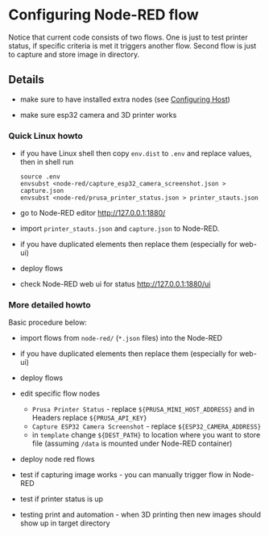 # Configuring Node-RED flow

Notice that current code consists of two flows.
One is just to test printer status, if specific criteria is met it triggers
another flow.
Second flow is just to capture and store image in directory.

## Details

- make sure to have installed extra nodes
  (see [Configuring Host](Configuring.host.md))

- make sure esp32 camera and 3D printer works

### Quick Linux howto

- if you have Linux shell then copy `env.dist` to `.env` and replace values,
  then in shell run

  ```shell
  source .env
  envsubst <node-red/capture_esp32_camera_screenshot.json > capture.json
  envsubst <node-red/prusa_printer_status.json > printer_stauts.json
  ```

- go to Node-RED editor http://127.0.0.1:1880/
- import `printer_stauts.json` and `capture.json` to Node-RED.
- if you have duplicated elements then replace them (especially for web-ui)
- deploy flows
- check Node-RED web ui for status http://127.0.0.1:1880/ui

### More detailed howto

Basic procedure below:

- import flows from `node-red/` (`*.json` files) into the Node-RED
- if you have duplicated elements then replace them (especially for web-ui)
- deploy flows
- edit specific flow nodes
  - `Prusa Printer Status` - replace `${PRUSA_MINI_HOST_ADDRESS}` and in Headers
    replace `${PRUSA_API_KEY}`
  - `Capture ESP32 Camera Screenshot` - replace `${ESP32_CAMERA_ADDRESS}`
  - in `template` change `${DEST_PATH}` to location where you
   want to store file (assuming `/data` is mounted under Node-RED container)
- deploy node red flows

- test if capturing image works - you can manually trigger flow in Node-RED
- test if printer status is up
- testing print and automation - when 3D printing then new images should show
  up in target directory
